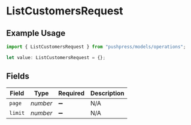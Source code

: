 # ListCustomersRequest

## Example Usage

```typescript
import { ListCustomersRequest } from "pushpress/models/operations";

let value: ListCustomersRequest = {};
```

## Fields

| Field              | Type               | Required           | Description        |
| ------------------ | ------------------ | ------------------ | ------------------ |
| `page`             | *number*           | :heavy_minus_sign: | N/A                |
| `limit`            | *number*           | :heavy_minus_sign: | N/A                |